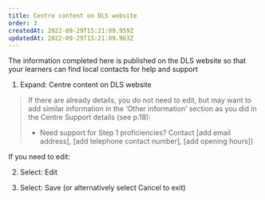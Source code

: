 ```yaml
---
title: Centre content on DLS website​
order: 3
createdAt: 2022-09-29T15:21:09.959Z
updatedAt: 2022-09-29T15:21:09.963Z
---
```

The information completed here is published on the DLS website so that your learners can find local contacts for help and support​

1. Expand: Centre content on DLS website​

> If there are already details, you do not need to edit, but may want to add similar information in the ‘Other information’ section as you did in the Centre Support details (see p.18):​
>
> - Need support for Step 1 proficiencies? Contact [add email address], [add telephone contact number], [add opening hours])​

If you need to edit:​

2. Select: Edit ​

3. Select: Save (or alternatively select Cancel to exit)​
